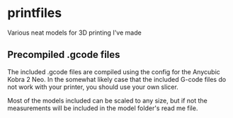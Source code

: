 # printfiles
Various neat models for 3D printing I've made

## Precompiled .gcode files
The included .gcode files are compiled using the config for the Anycubic Kobra 2 Neo. In the somewhat likely case that the included G-code files do not work with your printer, you should use your own slicer. 

Most of the models included can be scaled to any size, but if not the measurements will be included in the model folder's read me file.